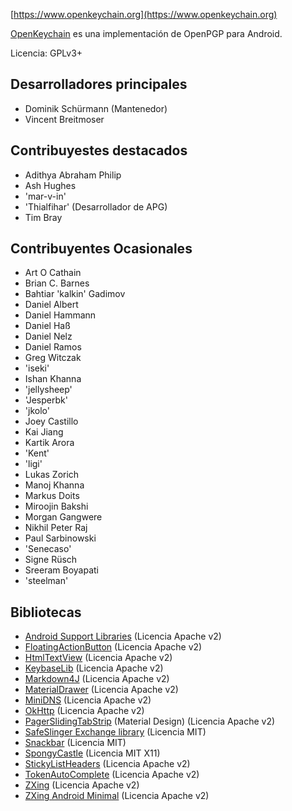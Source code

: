[//]: # (Observe: ¡Por favor ingrese cada enunciado en su propia línea, Transifex coloca cada línea en su propio campo de traducción!)

[https://www.openkeychain.org](https://www.openkeychain.org)

[OpenKeychain](https://www.openkeychain.org) es una implementación de OpenPGP para Android.

Licencia: GPLv3+

[//]: # (Observación: Orden alfabético)

## Desarrolladores principales
  * Dominik Schürmann (Mantenedor)
  * Vincent Breitmoser

## Contribuyestes destacados
  * Adithya Abraham Philip
  * Ash Hughes
  * 'mar-v-in'
  * 'Thialfihar' (Desarrollador de APG)
  * Tim Bray

## Contribuyentes Ocasionales
  * Art O Cathain
  * Brian C. Barnes
  * Bahtiar 'kalkin' Gadimov
  * Daniel Albert
  * Daniel Hammann
  * Daniel Haß
  * Daniel Nelz
  * Daniel Ramos
  * Greg Witczak
  * 'iseki'
  * Ishan Khanna
  * 'jellysheep'
  * 'Jesperbk'
  * 'jkolo'
  * Joey Castillo
  * Kai Jiang
  * Kartik Arora
  * 'Kent'
  * 'ligi'
  * Lukas Zorich
  * Manoj Khanna
  * Markus Doits
  * Miroojin Bakshi
  * Morgan Gangwere
  * Nikhil Peter Raj
  * Paul Sarbinowski
  * 'Senecaso'
  * Signe Rüsch
  * Sreeram Boyapati
  * 'steelman'

[//]: # (Observación: Orden alfabético)

## Bibliotecas
  * [Android Support Libraries](http://developer.android.com/tools/support-library/index.html) (Licencia Apache v2)
  * [FloatingActionButton](https://github.com/futuresimple/android-floating-action-button) (Licencia Apache v2)
  * [HtmlTextView](https://github.com/sufficientlysecure/html-textview) (Licencia Apache v2)
  * [KeybaseLib](https://github.com/timbray/KeybaseLib) (Licencia Apache v2)
  * [Markdown4J](https://github.com/jdcasey/markdown4j) (Licencia Apache v2)
  * [MaterialDrawer](https://github.com/mikepenz/MaterialDrawer) (Licencia Apache v2)
  * [MiniDNS](https://github.com/rtreffer/minidns) (Licencia Apache v2)
  * [OkHttp](https://square.github.io/okhttp/) (Licencia Apache v2)
  * [PagerSlidingTabStrip](https://github.com/jpardogo/PagerSlidingTabStrip) (Material Design) (Licencia Apache v2)
  * [SafeSlinger Exchange library](https://github.com/SafeSlingerProject/exchange-android) (Licencia MIT)
  * [Snackbar](https://github.com/nispok/snackbar) (Licencia MIT)
  * [SpongyCastle](https://rtyley.github.io/bouncycastle/) (Licencia MIT X11)
  * [StickyListHeaders](https://github.com/emilsjolander/StickyListHeaders) (Licencia Apache v2)
  * [TokenAutoComplete](https://github.com/splitwise/TokenAutoComplete) (Licencia Apache v2)
  * [ZXing](https://github.com/zxing/zxing) (Licencia Apache v2)
  * [ZXing Android Minimal](https://github.com/journeyapps/zxing-android-embedded) (Licencia Apache v2)